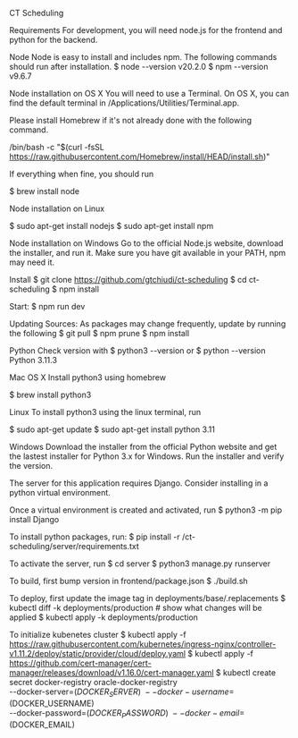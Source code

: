 CT Scheduling

Requirements
For development, you will need node.js for the frontend and python for the backend.

Node
Node is easy to install and includes npm. The following commands should run after installation.
$ node --version
v20.2.0
$ npm --version
v9.6.7

Node installation on OS X
You will need to use a Terminal. On OS X, you can find the default terminal in /Applications/Utilities/Terminal.app.

Please install Homebrew if it's not already done with the following command.

/bin/bash -c "$(curl -fsSL https://raw.githubusercontent.com/Homebrew/install/HEAD/install.sh)"

If everything when fine, you should run

$ brew install node

Node installation on Linux

$ sudo apt-get install nodejs
$ sudo apt-get install npm

Node installation on Windows
Go to the official Node.js website, download the installer, and run it. Make sure you have git available in your PATH, npm may need it.

Install
$ git clone https://github.com/gtchiudi/ct-scheduling
$ cd ct-scheduling
$ npm install

Start:
$ npm run dev

Updating Sources:
As packages may change frequently, update by running the following
$ git pull
$ npm prune
$ npm install

Python
Check version with
$ python3 --version or $ python --version
Python 3.11.3

Mac OS X
Install python3 using homebrew

$ brew install python3

Linux
To install python3 using the linux terminal, run

$ sudo apt-get update
$ sudo apt-get install python 3.11

Windows
Download the installer from the official Python website and get the lastest installer for Python 3.x for Windows. Run the installer and verify the version.

The server for this application requires Django.
Consider installing in a python virtual environment.

Once a virtual environment is created and activated, run
$ python3 -m pip install Django

To install python packages, run:
$ pip install -r /ct-scheduling/server/requirements.txt

To activate the server, run
$ cd server
$ python3 manage.py runserver

To build, first bump version in frontend/package.json
$ ./build.sh

To deploy, first update the image tag in deployments/base/.replacements
$ kubectl diff -k deployments/production # show what changes will be applied
$ kubectl apply -k deployments/production

To initialize kubenetes cluster
$ kubectl apply -f https://raw.githubusercontent.com/kubernetes/ingress-nginx/controller-v1.11.2/deploy/static/provider/cloud/deploy.yaml
$ kubectl apply -f https://github.com/cert-manager/cert-manager/releases/download/v1.16.0/cert-manager.yaml
$ kubectl create secret docker-registry oracle-docker-registry \
    --docker-server=$(DOCKER_SERVER) \
    --docker-username=$(DOCKER_USERNAME) \
    --docker-password=$(DOCKER_PASSWORD) \
    --docker-email=$(DOCKER_EMAIL)
